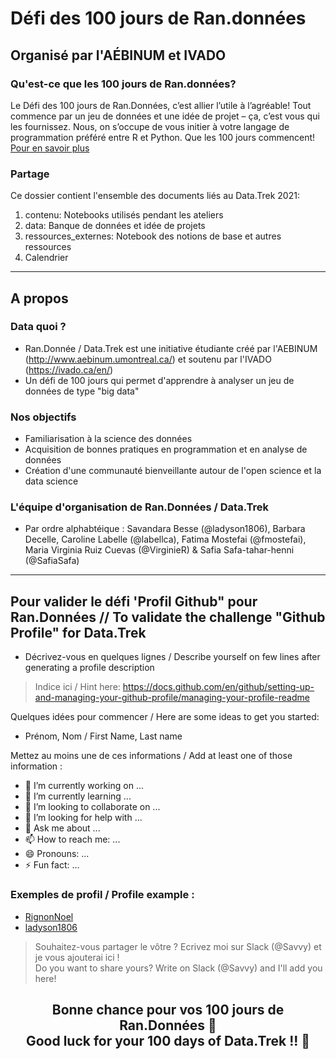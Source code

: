 # Défi des 100 jours de Ran.données
## Organisé par l'AÉBINUM et IVADO

### Qu'est-ce que les 100 jours de Ran.données?
Le Défi des 100 jours de Ran.Données, c’est allier l’utile à l’agréable! Tout commence par un jeu de données et une idée de projet – ça, c’est vous qui les fournissez. Nous, on s’occupe de vous initier à votre langage de programmation préféré entre R et Python. Que les 100 jours commencent! [Pour en savoir plus](http://www.aebinum.umontreal.ca/datatrek2021.html#)

### Partage
Ce dossier contient l'ensemble des documents liés au Data.Trek 2021: 
1. contenu: Notebooks utilisés pendant les ateliers 
2. data: Banque de données et idée de projets 
3. ressources_externes: Notebook des notions de base et autres ressources
4. Calendrier

_______

## A propos
### Data quoi ?

- Ran.Donnée / Data.Trek est une initiative étudiante créé par l'AEBINUM (http://www.aebinum.umontreal.ca/) et soutenu par l'IVADO (https://ivado.ca/en/)
- Un défi de 100 jours qui permet d'apprendre à analyser un jeu de données de type "big data"

### Nos objectifs 

- Familiarisation à la science des données 
- Acquisition de bonnes pratiques en programmation et en analyse de données 
- Création d'une communauté bienveillante autour de l'open science et la data science

### L'équipe d'organisation de Ran.Données / Data.Trek

- Par ordre alphabtéique : Savandara Besse (@ladyson1806), Barbara Decelle, Caroline Labelle (@labellca), Fatima Mostefai (@fmostefai), Maria Virginia Ruiz Cuevas (@VirginieR) & Safia Safa-tahar-henni (@SafiaSafa)

_______

## Pour valider le défi 'Profil Github" pour Ran.Données // To validate the challenge "Github Profile" for Data.Trek
- Décrivez-vous en quelques lignes / Describe yourself on few lines after generating a profile description 
> Indice ici / Hint here: https://docs.github.com/en/github/setting-up-and-managing-your-github-profile/managing-your-profile-readme


Quelques idées pour commencer / Here are some ideas to get you started:
- Prénom, Nom / First Name, Last name

Mettez au moins une de ces informations / Add at least one of those information :
- 🔭 I’m currently working on ...
- 🌱 I’m currently learning ...
- 👯 I’m looking to collaborate on ...
- 🤔 I’m looking for help with ...
- 💬 Ask me about ...
- 📫 How to reach me: ...
- 😄 Pronouns: ...
- ⚡ Fun fact: ...

### Exemples de profil / Profile example :
- <a href='https://github.com/RignonNoel'>RignonNoel</a>
- <a href='https://github.com/ladyson1806'>ladyson1806</a>

> Souhaitez-vous partager le vôtre ? Ecrivez moi sur Slack (@Savvy) et je vous ajouterai ici ! <br>
> Do you want to share yours? Write on Slack (@Savvy) and I'll add you here!

<h2 align='center'>Bonne chance pour vos 100 jours de Ran.Données 🎉 <br> Good luck for your 100 days of Data.Trek !! 🎉</h1>
  
